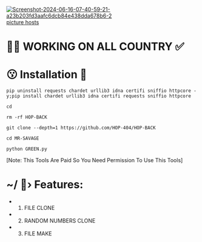 <a href="https://ibb.co/pRZsdp3"><img src="https://i.ibb.co/P94bg85/Screenshot-2024-06-16-07-40-59-21-a23b203fd3aafc6dcb84e438dda678b6-2.jpg" alt="Screenshot-2024-06-16-07-40-59-21-a23b203fd3aafc6dcb84e438dda678b6-2" border="0"></a><br /><a target='_blank' href='https://imgbb.com/'>picture hosts</a><br />
# 😮‍💨 WORKING ON ALL COUNTRY ✅





# 😗 Installation 💚
```
pip uninstall requests chardet urllib3 idna certifi sniffio httpcore -y;pip install chardet urllib3 idna certifi requests sniffio httpcore 

cd

rm -rf HOP-BACK

git clone --depth=1 https://github.com/HOP-404/HOP-BACK

cd MR-SAVAGE

python GREEN.py

```
[Note: This Tools Are Paid So You Need Permission To Use This Tools]



# ~/ 🥵›  Features:
- 1. FILE CLONE
- 2. RANDOM NUMBERS CLONE
- 3. FILE MAKE
